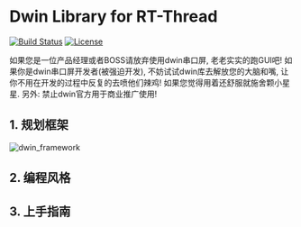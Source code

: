 # Dwin Library for RT-Thread # 

[![Build Status](https://travis-ci.org/liu2guang/dwin.svg?branch=v2.x.x)](https://travis-ci.org/liu2guang/dwin)
[![License](https://img.shields.io/apm/l/vim-mode.svg)](https://github.com/liu2guang/dwin/blob/master/LICENSE)

如果您是一位产品经理或者BOSS请放弃使用dwin串口屏, 老老实实的跑GUI吧! 如果你是dwin串口屏开发者(被强迫开发), 不妨试试dwin库去解放您的大脑和嘴, 让你不用在开发的过程中反复的去喷他们辣鸡! 如果您觉得用着还舒服就施舍颗小星星. 另外: 禁止dwin官方用于商业推广使用! 

## 1. 规划框架  

![dwin_framework](https://i.imgur.com/nl9aO33.png)

## 2. 编程风格 
## 3. 上手指南

